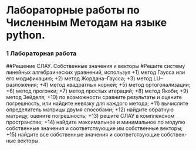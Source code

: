# Лабораторные работы по Численным Методам на языке python.
### 1 Лабораторная работа
##Решение СЛАУ. Собственные значения и векторы
#Решите систему линейных алгебраических уравнений, используя
+1) метод Гаусса или его модификацию;
+2) метод Жордана–Гаусса;
+3) метод LU–разложения;
+4) метод квадратных корней;
+5) метод ортогонализации;
+6) метод прогонки;
+7) метод простых итераций;
+8) метод Якоби;
+9) метод Зейделя;
+10) по возможности сравните результаты и оцените погрешность, или найдите невязку для каждого метода;
+11) вычислите определитель матрицы двумя способами;
+12) найдите обратную матрицу, оцените погрешность;
+13) решите СЛАУ в комплексном пространстве;
+14) найдите максимальное и минимальное по модулю собственные значения и соответствующие им собственные векторы;
+15) найдите все собственные значения и соответствующие собствен-
ные векторы.
